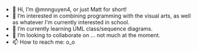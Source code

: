 - 👋 Hi, I’m @mnnguyen4, or just Matt for short!
- 👀 I’m interested in combining programming with the visual arts, as well as whatever I'm currently interested in school.
- 🌱 I’m currently learning UML class/sequence diagrams.
- 💞️ I’m looking to collaborate on ... not much at the moment.
- 📫 How to reach me:  o_o

<!---
mnnguyen4/mnnguyen4 is a ✨ special ✨ repository because its `README.md` (this file) appears on your GitHub profile.
You can click the Preview link to take a look at your changes.
--->
